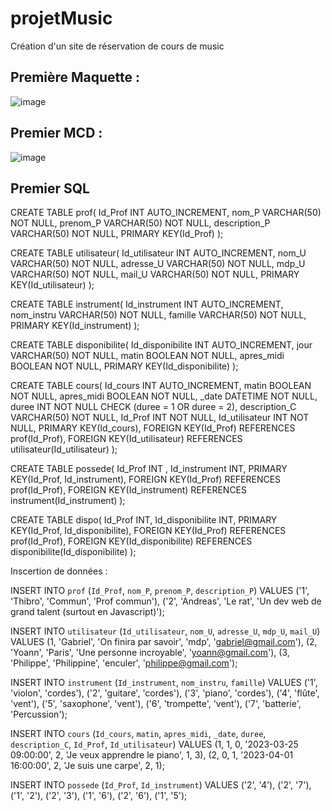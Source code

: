 # projetMusic
Création d'un site de réservation de cours de music

## Première Maquette :

![image](https://user-images.githubusercontent.com/82157014/206127800-bcda31d2-5794-4725-a68f-44ab0f41b996.png)

## Premier MCD :

  ![image](https://user-images.githubusercontent.com/82157014/206128912-7b1f4d49-dd7c-4b6a-b516-af567dae6ec8.png)
  
## Premier SQL
CREATE TABLE prof(
   Id_Prof INT AUTO_INCREMENT,
   nom_P VARCHAR(50) NOT NULL,
   prenom_P VARCHAR(50) NOT NULL,
   description_P VARCHAR(50) NOT NULL,
   PRIMARY KEY(Id_Prof)
);

CREATE TABLE utilisateur(
   Id_utilisateur INT AUTO_INCREMENT,
   nom_U VARCHAR(50) NOT NULL,
   adresse_U VARCHAR(50) NOT NULL,
   mdp_U VARCHAR(50) NOT NULL,
   mail_U VARCHAR(50) NOT NULL,
   PRIMARY KEY(Id_utilisateur)
);

CREATE TABLE instrument(
   Id_instrument INT AUTO_INCREMENT,
   nom_instru VARCHAR(50) NOT NULL,
   famille VARCHAR(50) NOT NULL,
   PRIMARY KEY(Id_instrument)
);

CREATE TABLE disponibilite(
   Id_disponibilite INT AUTO_INCREMENT,
   jour VARCHAR(50) NOT NULL,
   matin BOOLEAN NOT NULL,
   apres_midi BOOLEAN NOT NULL,
   PRIMARY KEY(Id_disponibilite)
);

CREATE TABLE cours(
   Id_cours INT AUTO_INCREMENT,
   matin BOOLEAN NOT NULL,
   apres_midi BOOLEAN NOT NULL,
   _date DATETIME NOT NULL,
   duree INT NOT NULL CHECK (duree = 1 OR duree = 2),
   description_C VARCHAR(50) NOT NULL,
   Id_Prof INT NOT NULL,
   Id_utilisateur INT NOT NULL,
   PRIMARY KEY(Id_cours),
   FOREIGN KEY(Id_Prof) REFERENCES prof(Id_Prof),
   FOREIGN KEY(Id_utilisateur) REFERENCES utilisateur(Id_utilisateur)
);

CREATE TABLE possede(
   Id_Prof INT ,
   Id_instrument INT,
   PRIMARY KEY(Id_Prof, Id_instrument),
   FOREIGN KEY(Id_Prof) REFERENCES prof(Id_Prof),
   FOREIGN KEY(Id_instrument) REFERENCES instrument(Id_instrument)
);

CREATE TABLE dispo(
   Id_Prof INT,
   Id_disponibilite INT,
   PRIMARY KEY(Id_Prof, Id_disponibilite),
   FOREIGN KEY(Id_Prof) REFERENCES prof(Id_Prof),
   FOREIGN KEY(Id_disponibilite) REFERENCES disponibilite(Id_disponibilite)
);

Inscertion de données :

INSERT INTO `prof` (`Id_Prof`, `nom_P`, `prenom_P`, `description_P`) VALUES ('1', 'Thibro', 'Commun', 'Prof commun'), ('2', 'Andreas', 'Le rat', 'Un dev web de grand talent (surtout en Javascript)');

INSERT INTO `utilisateur` (`Id_utilisateur`, `nom_U`, `adresse_U`, `mdp_U`, `mail_U`) VALUES
(1, 'Gabriel', 'On finira par savoir', 'mdp', 'gabriel@gmail.com'),
(2, 'Yoann', 'Paris', 'Une personne incroyable', 'yoann@gmail.com'),
(3, 'Philippe', 'Philippine', 'enculer', 'philippe@gmail.com');

INSERT INTO `instrument` (`Id_instrument`, `nom_instru`, `famille`) VALUES ('1', 'violon', 'cordes'), ('2', 'guitare', 'cordes'), ('3', 'piano', 'cordes'), ('4', 'flûte', 'vent'), ('5', 'saxophone', 'vent'), ('6', 'trompette', 'vent'), ('7', 'batterie', 'Percussion');

INSERT INTO `cours` (`Id_cours`, `matin`, `apres_midi`, `_date`, `duree`, `description_C`, `Id_Prof`, `Id_utilisateur`) VALUES
(1, 1, 0, '2023-03-25 09:00:00', 2, 'Je veux apprendre le piano', 1, 3),
(2, 0, 1, '2023-04-01 16:00:00', 2, 'Je suis une carpe', 2, 1);

INSERT INTO `possede` (`Id_Prof`, `Id_instrument`) VALUES ('2', '4'), ('2', '7'), ('1', '2'), ('2', '3'), ('1', '6'), ('2', '6'), ('1', '5');
